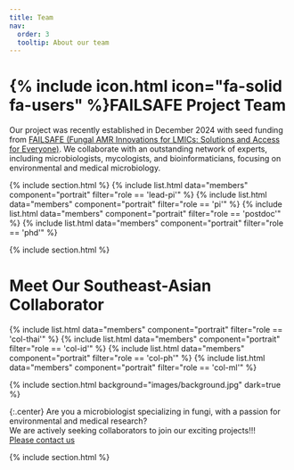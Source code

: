 ```yaml
---
title: Team
nav:
  order: 3
  tooltip: About our team
---
```


# {% include icon.html icon="fa-solid fa-users" %}FAILSAFE Project Team

Our project was recently established in December 2024 with seed funding from [FAILSAFE (Fungal AMR Innovations for LMICs: Solutions and Access for Everyone)](https://shorturl.at/hssvQ). We collaborate with an outstanding network of experts, including microbiologists, mycologists, and bioinformaticians, focusing on environmental and medical microbiology.<br>

{% include section.html %}
{% include list.html data="members" component="portrait" filter="role == 'lead-pi'" %}
{% include list.html data="members" component="portrait" filter="role == 'pi'" %}
{% include list.html data="members" component="portrait" filter="role == 'postdoc'" %}
{% include list.html data="members" component="portrait" filter="role == 'phd'" %}

{% include section.html %}

# Meet Our Southeast-Asian Collaborator
{% include list.html data="members" component="portrait" filter="role == 'col-thai'" %}
{% include list.html data="members" component="portrait" filter="role == 'col-id'" %}
{% include list.html data="members" component="portrait" filter="role == 'col-ph'" %}
{% include list.html data="members" component="portrait" filter="role == 'col-ml'" %}

{% include section.html background="images/background.jpg" dark=true %}

{:.center}
Are you a microbiologist specializing in fungi, with a passion for environmental and medical research?<br>
We are actively seeking collaborators to join our exciting projects!!!<br>
[Please contact us](https://sea-armi.github.io/contact/)

{% include section.html %}
